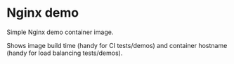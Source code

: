 # Nginx demo

Simple Nginx demo container image.

Shows image build time (handy for CI tests/demos) and
container hostname (handy for load balancing tests/demos).
